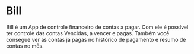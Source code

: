 # Bill
Bill é um App de controle financeiro de contas a pagar. Com ele é possível ter controle das contas Vencidas, a vencer e pagas. Também você consegue ver as contas já pagas no histórico de pagamento e resumo de contas no mês. 
